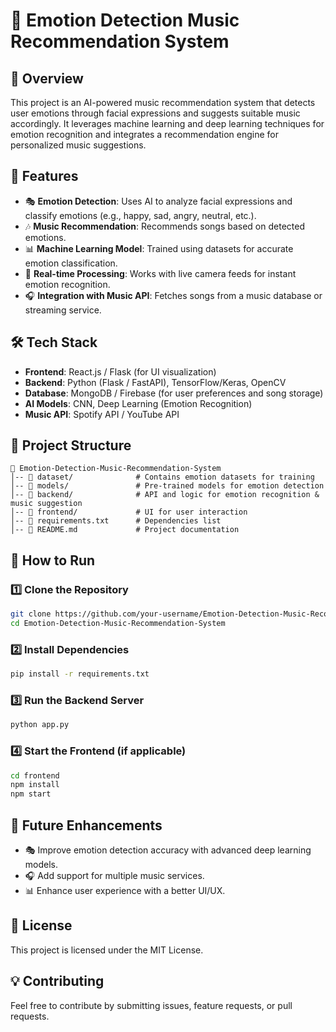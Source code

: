 # 🎵 Emotion Detection Music Recommendation System

## 📌 Overview
This project is an AI-powered music recommendation system that detects user emotions through facial expressions and suggests suitable music accordingly. It leverages machine learning and deep learning techniques for emotion recognition and integrates a recommendation engine for personalized music suggestions.

## 🚀 Features
- 🎭 **Emotion Detection**: Uses AI to analyze facial expressions and classify emotions (e.g., happy, sad, angry, neutral, etc.).
- 🎶 **Music Recommendation**: Recommends songs based on detected emotions.
- 📊 **Machine Learning Model**: Trained using datasets for accurate emotion classification.
- 📡 **Real-time Processing**: Works with live camera feeds for instant emotion recognition.
- 🎧 **Integration with Music API**: Fetches songs from a music database or streaming service.

## 🛠️ Tech Stack
- **Frontend**: React.js / Flask (for UI visualization)
- **Backend**: Python (Flask / FastAPI), TensorFlow/Keras, OpenCV
- **Database**: MongoDB / Firebase (for user preferences and song storage)
- **AI Models**: CNN, Deep Learning (Emotion Recognition)
- **Music API**: Spotify API / YouTube API

## 📂 Project Structure
```
📁 Emotion-Detection-Music-Recommendation-System
│-- 📂 dataset/              # Contains emotion datasets for training
│-- 📂 models/               # Pre-trained models for emotion detection
│-- 📂 backend/              # API and logic for emotion recognition & music suggestion
│-- 📂 frontend/             # UI for user interaction
│-- 📜 requirements.txt      # Dependencies list
│-- 📜 README.md             # Project documentation
```

## 🎯 How to Run
### 1️⃣ Clone the Repository
```sh
git clone https://github.com/your-username/Emotion-Detection-Music-Recommendation-System.git
cd Emotion-Detection-Music-Recommendation-System
```

### 2️⃣ Install Dependencies
```sh
pip install -r requirements.txt
```

### 3️⃣ Run the Backend Server
```sh
python app.py
```

### 4️⃣ Start the Frontend (if applicable)
```sh
cd frontend
npm install
npm start
```

## 📌 Future Enhancements
- 🎭 Improve emotion detection accuracy with advanced deep learning models.
- 🎧 Add support for multiple music services.
- 📊 Enhance user experience with a better UI/UX.

## 📜 License
This project is licensed under the MIT License.

## 💡 Contributing
Feel free to contribute by submitting issues, feature requests, or pull requests.

